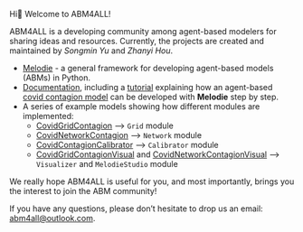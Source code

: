 Hi:wave: Welcome to ABM4ALL!

ABM4ALL is a developing community among agent-based modelers for sharing ideas and resources. 
Currently, the projects are created and maintained by *Songmin Yu* and *Zhanyi Hou*. 

  * [Melodie](https://github.com/ABM4ALL/Melodie) - a general framework for developing agent-based models (ABMs) in Python. 
  * [Documentation](https://abm4all.github.io/Melodie/html/index.html), 
including a [tutorial](https://abm4all.github.io/Melodie/html/tutorial.html) 
explaining how an agent-based [covid contagion model](https://github.com/ABM4ALL/CovidContagion) 
can be developed with **Melodie** step by step. 
  * A series of example models showing how different modules are implemented:
    * [CovidGridContagion](https://github.com/ABM4ALL/CovidGridContagion) --> `Grid` module
    * [CovidNetworkContagion](https://github.com/ABM4ALL/CovidNetworkContagion) --> `Network` module
    * [CovidContagionCalibrator](https://github.com/ABM4ALL/CovidContagionCalibrator) --> `Calibrator` module
    * [CovidGridContagionVisual](https://github.com/ABM4ALL/CovidGridContagionVisual) 
and [CovidNetworkContagionVisual](https://github.com/ABM4ALL/CovidNetworkContagionVisual) --> `Visualizer` and `MelodieStudio` module

We really hope ABM4ALL is useful for you, and most importantly, 
brings you the interest to join the ABM community! 

If you have any questions, please don’t hesitate to drop us an email: abm4all@outlook.com.
